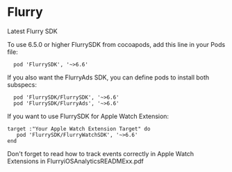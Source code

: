 Flurry
======

Latest Flurry SDK

To use 6.5.0 or higher FlurrySDK from cocoapods, add this line in your Pods file:

```
  pod 'FlurrySDK', '~>6.6'
```


If you also want the FlurryAds SDK, you can define pods to install both subspecs:

```
  pod 'FlurrySDK/FlurrySDK', '~>6.6'
  pod 'FlurrySDK/FlurryAds', '~>6.6'
```


If you want to use FlurrySDK for Apple Watch Extension:    
```
target :"Your Apple Watch Extension Target" do 
   pod 'FlurrySDK/FlurryWatchSDK', '~>6.6'
end   
```
Don't forget to read how to track events correctly in Apple Watch Extensions  in FlurryiOSAnalyticsREADMExx.pdf  
